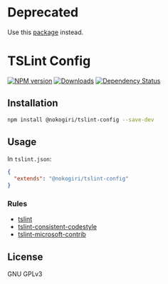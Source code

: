 # Deprecated
Use this [package](https://github.com/ayarushin/tslint) instead.

# TSLint Config

[![NPM version](https://img.shields.io/npm/v/@nokogiri/tslint-config.svg?style=flat)](https://www.npmjs.com/package/@nokogiri/tslint-config)
[![Downloads](https://img.shields.io/npm/dt/@nokogiri/tslint-config.svg?style=flat)](https://www.npmjs.com/package/@nokogiri/tslint-config)
[![Dependency Status](https://david-dm.org/ayarushin/tslint-config.svg)](https://david-dm.org/ayarushin/tslint-config)

## Installation

```sh
npm install @nokogiri/tslint-config --save-dev
```

## Usage

In `tslint.json`:

```json
{
  "extends": "@nokogiri/tslint-config"
}
```

### Rules

* [tslint](https://www.npmjs.com/package/tslint)
* [tslint-consistent-codestyle](https://www.npmjs.com/package/tslint-consistent-codestyle)
* [tslint-microsoft-contrib](https://www.npmjs.com/package/tslint-microsoft-contrib)

## License

GNU GPLv3
